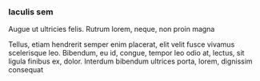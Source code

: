 ### Iaculis sem

Augue ut ultricies felis. Rutrum lorem, neque, non proin magna

Tellus, etiam hendrerit semper enim placerat, elit velit fusce vivamus scelerisque leo. Bibendum, eu id, congue, tempor leo odio at, lectus, sit ligula finibus ex, dolor. Interdum bibendum ultrices porta, lorem, dignissim consequat


